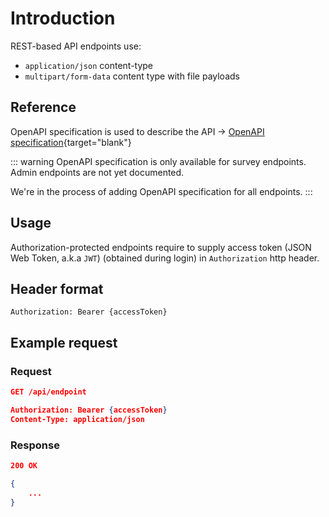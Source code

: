 # Introduction

REST-based API endpoints use:

- `application/json` content-type
- `multipart/form-data` content type with file payloads

## Reference

OpenAPI specification is used to describe the API -> [OpenAPI specification](/open-api.html){target="blank"}

::: warning
OpenAPI specification is only available for survey endpoints. Admin endpoints are not yet documented.

We're in the process of adding OpenAPI specification for all endpoints.
:::

## Usage

Authorization-protected endpoints require to supply access token (JSON Web Token, a.k.a `JWT`) (obtained during login) in `Authorization` http header.

## Header format

```
Authorization: Bearer {accessToken}
```

## Example request

### Request

```json
GET /api/endpoint

Authorization: Bearer {accessToken}
Content-Type: application/json
```

### Response

```json
200 OK

{
    ...
}
```
